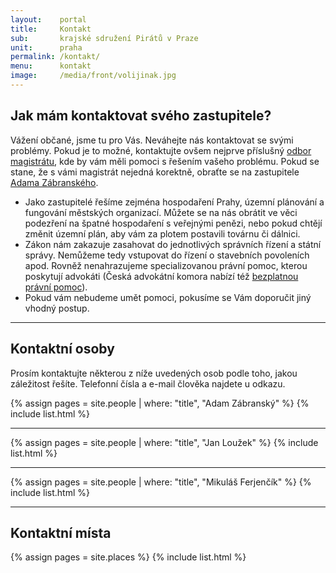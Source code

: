 ```yaml
---
layout:    portal
title:     Kontakt
sub:       krajské sdružení Pirátů v Praze
unit:      praha
permalink: /kontakt/
menu:      kontakt
image:     /media/front/volijinak.jpg
---
```


Jak mám kontaktovat svého zastupitele?
---------------------------------

Vážení občané, jsme tu pro Vás. Neváhejte nás kontaktovat se svými problémy. Pokud je to možné, kontaktujte ovšem nejprve příslušný [odbor magistrátu][mhmp], kde by vám měli pomoci s řešením vašeho problému. Pokud se stane, že s vámi magistrát nejedná korektně, obraťte se na zastupitele [Adama Zábranského](/lide/adam-zabranky/).

* Jako zastupitelé řešíme zejména hospodaření Prahy, územní plánování a fungování městských organizací. Můžete se na nás obrátit ve věci podezření na špatné hospodaření s veřejnými penězi, nebo pokud chtějí změnit územní plán, aby vám za plotem postavili továrnu či dálnici.
* Zákon nám zakazuje zasahovat do jednotlivých správních řízení a státní správy. Nemůžeme tedy vstupovat do řízení o stavebních povoleních apod. Rovněž nenahrazujeme specializovanou právní pomoc, kterou poskytují advokáti (Česká advokátní komora nabízí též [bezplatnou právní pomoc][cak]).
* Pokud vám nebudeme umět pomoci, pokusíme se Vám doporučit jiný vhodný postup.

[cak]:  http://www.cak.cz/scripts/detail.php?id=2617
[mhmp]: http://www.praha.eu/jnp/cz/o_meste/magistrat/odbory/

----

Kontaktní osoby
---------------
Prosím kontaktujte některou z níže uvedených osob podle toho, jakou záležitost řešíte. Telefonní čísla a e-mail člověka najdete u odkazu.


{% assign pages = site.people | where: "title", "Adam Zábranský" %}
{% include list.html %}

----

{% assign pages = site.people | where: "title", "Jan Loužek" %}
{% include list.html %}

----

{% assign pages = site.people | where: "title", "Mikuláš Ferjenčík" %}
{% include list.html %}

----

Kontaktní místa
----------------

{% assign pages = site.places %}
{% include list.html %}
